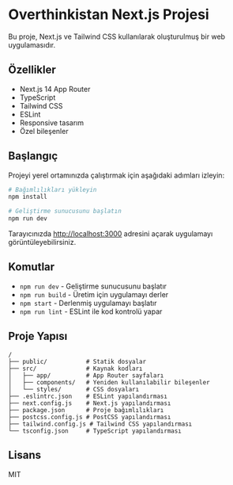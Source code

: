 # Overthinkistan Next.js Projesi

Bu proje, Next.js ve Tailwind CSS kullanılarak oluşturulmuş bir web uygulamasıdır.

## Özellikler

- Next.js 14 App Router
- TypeScript
- Tailwind CSS
- ESLint
- Responsive tasarım
- Özel bileşenler

## Başlangıç

Projeyi yerel ortamınızda çalıştırmak için aşağıdaki adımları izleyin:

```bash
# Bağımlılıkları yükleyin
npm install

# Geliştirme sunucusunu başlatın
npm run dev
```

Tarayıcınızda [http://localhost:3000](http://localhost:3000) adresini açarak uygulamayı görüntüleyebilirsiniz.

## Komutlar

- `npm run dev` - Geliştirme sunucusunu başlatır
- `npm run build` - Üretim için uygulamayı derler
- `npm start` - Derlenmiş uygulamayı başlatır
- `npm run lint` - ESLint ile kod kontrolü yapar

## Proje Yapısı

```
/
├── public/           # Statik dosyalar
├── src/              # Kaynak kodları
│   ├── app/          # App Router sayfaları
│   ├── components/   # Yeniden kullanılabilir bileşenler
│   └── styles/       # CSS dosyaları
├── .eslintrc.json    # ESLint yapılandırması
├── next.config.js    # Next.js yapılandırması
├── package.json      # Proje bağımlılıkları
├── postcss.config.js # PostCSS yapılandırması
├── tailwind.config.js # Tailwind CSS yapılandırması
└── tsconfig.json     # TypeScript yapılandırması
```

## Lisans

MIT
